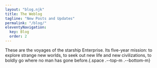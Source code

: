 ```yaml
---
layout: "blog.njk"
title: The Weblog
tagline: "New Posts and Updates"
permalink: "/blog/"
eleventyNavigation:
  key: Blog
  order: 2
---
```

These are the voyages of the starship Enterprise. Its five-year mission: to explore strange new worlds, to seek out new life and new civilizations, to boldly go where no man has gone before.{.space .--top-m .--bottom-m}
